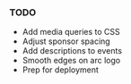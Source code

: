 ### TODO

- Add media queries to CSS
- Adjust sponsor spacing 
- Add descriptions to events
- Smooth edges on arc logo
- Prep for deployment 
